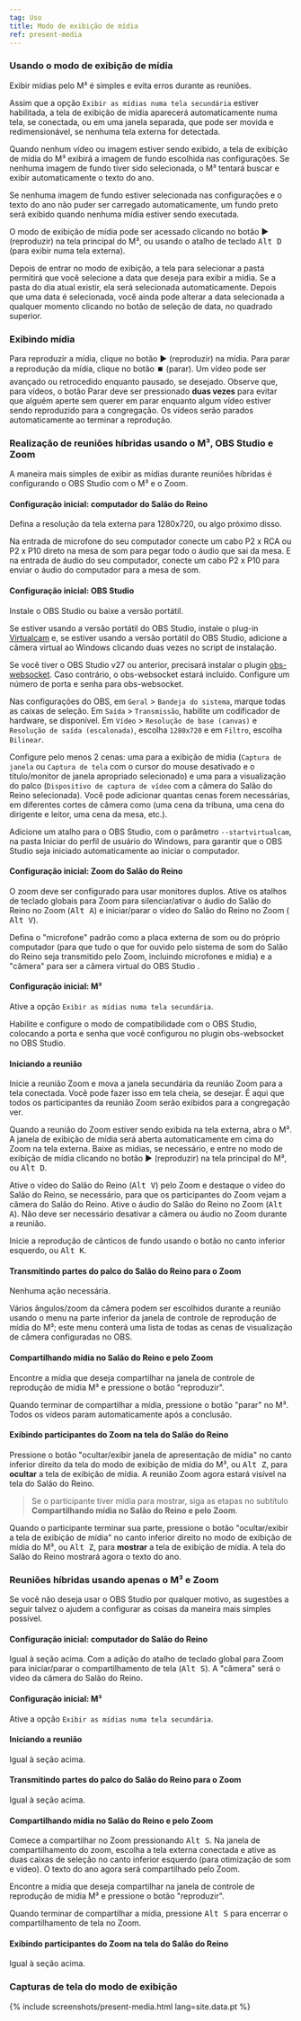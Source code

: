 ```yaml
---
tag: Uso
title: Modo de exibição de mídia
ref: present-media
---
```


### Usando o modo de exibição de mídia

Exibir mídias pelo M³ é simples e evita erros durante as reuniões.

Assim que a opção `Exibir as mídias numa tela secundária` estiver habilitada, a tela de exibição de mídia aparecerá automaticamente numa tela, se conectada, ou em uma janela separada, que pode ser movida e redimensionável, se nenhuma tela externa for detectada.

Quando nenhum vídeo ou imagem estiver sendo exibido, a tela de exibição de mídia do M³ exibirá a imagem de fundo escolhida nas configurações. Se nenhuma imagem de fundo tiver sido selecionada, o M³ tentará buscar e exibir automaticamente o texto do ano.

Se nenhuma imagem de fundo estiver selecionada nas configurações e o texto do ano não puder ser carregado automaticamente, um fundo preto será exibido quando nenhuma mídia estiver sendo executada.

O modo de exibição de mídia pode ser acessado clicando no botão ▶️ (reproduzir) na tela principal do M³, ou usando o atalho de teclado <kbd>Alt D</kbd> (para exibir numa tela externa).

Depois de entrar no modo de exibição, a tela para selecionar a pasta permitirá que você selecione a data que deseja para exibir a mídia. Se a pasta do dia atual existir, ela será selecionada automaticamente. Depois que uma data é selecionada, você ainda pode alterar a data selecionada a qualquer momento clicando no botão de seleção de data, no quadrado superior.

### Exibindo mídia

Para reproduzir a mídia, clique no botão ▶️ (reproduzir) na mídia. Para parar a reprodução da mídia, clique no botão ⏹️ (parar). Um vídeo pode ser avançado ou retrocedido enquanto pausado, se desejado. Observe que, para vídeos, o botão Parar deve ser pressionado **duas vezes** para evitar que alguém aperte sem querer em parar enquanto algum vídeo estiver sendo reproduzido para a congregação. Os vídeos serão parados automaticamente ao terminar a reprodução.

### Realização de reuniões híbridas usando o M³, OBS Studio e Zoom

A maneira mais simples de exibir as mídias durante reuniões híbridas é configurando o OBS Studio com o M³ e o Zoom.

#### Configuração inicial: computador do Salão do Reino

Defina a resolução da tela externa para 1280x720, ou algo próximo disso.

Na entrada de microfone do seu computador conecte um cabo P2 x RCA ou P2 x P10 direto na mesa de som para pegar todo o áudio que sai da mesa. E na entrada de áudio do seu computador, conecte um cabo P2 x P10 para enviar o áudio do computador para a mesa de som.

#### Configuração inicial: OBS Studio

Instale o OBS Studio ou baixe a versão portátil.

Se estiver usando a versão portátil do OBS Studio, instale o plug-in [Virtualcam](https://obsproject.com/forum/resources/obs-virtualcam.949/) e, se estiver usando a versão portátil do OBS Studio, adicione a câmera virtual ao Windows clicando duas vezes no script de instalação.

Se você tiver o OBS Studio v27 ou anterior, precisará instalar o plugin [obs-websocket](https://github.com/obsproject/obs-websocket). Caso contrário, o obs-websocket estará incluído. Configure um número de porta e senha para obs-websocket.

Nas configurações do OBS, em `Geral` > `Bandeja do sistema`, marque todas as caixas de seleção. Em `Saída` > `Transmissão`, habilite um codificador de hardware, se disponível. Em `Vídeo` > `Resolução de base (canvas)` e `Resolução de saída (escalonada)`, escolha `1280x720` e em `Filtro`, escolha `Bilinear`.

Configure pelo menos 2 cenas: uma para a exibição de mídia (`Captura de janela` ou `Captura de tela` com o cursor do mouse desativado e o título/monitor de janela apropriado selecionado) e uma para a visualização do palco (`Dispositivo de captura de vídeo` com a câmera do Salão do Reino selecionada). Você pode adicionar quantas cenas forem necessárias, em diferentes cortes de câmera como (uma cena da tribuna, uma cena do dirigente e leitor, uma cena da mesa, etc.).

Adicione um atalho para o OBS Studio, com o parâmetro `--startvirtualcam`, na pasta Iniciar do perfil de usuário do Windows, para garantir que o OBS Studio seja iniciado automaticamente ao iniciar o computador.

#### Configuração inicial: Zoom do Salão do Reino

O zoom deve ser configurado para usar monitores duplos. Ative os atalhos de teclado globais para Zoom para silenciar/ativar o áudio do Salão do Reino no Zoom (<kbd>Alt A</kbd>) e iniciar/parar o vídeo do Salão do Reino no Zoom ( <kbd>Alt V</kbd>).

Defina o "microfone" padrão como a placa externa de som ou do próprio computador (para que tudo o que for ouvido pelo sistema de som do Salão do Reino seja transmitido pelo Zoom, incluindo microfones e mídia) e a "câmera" para ser a câmera virtual do OBS Studio .

#### Configuração inicial: M³

Ative a opção `Exibir as mídias numa tela secundária`.

Habilite e configure o modo de compatibilidade com o OBS Studio, colocando a porta e senha que você configurou no plugin obs-websocket no OBS Studio.

#### Iniciando a reunião

Inicie a reunião Zoom e mova a janela secundária da reunião Zoom para a tela conectada. Você pode fazer isso em tela cheia, se desejar. É aqui que todos os participantes da reunião Zoom serão exibidos para a congregação ver.

Quando a reunião do Zoom estiver sendo exibida na tela externa, abra o M³. A janela de exibição de mídia será aberta automaticamente em cima do Zoom na tela externa. Baixe as mídias, se necessário, e entre no modo de exibição de mídia clicando no botão ▶️ (reproduzir) na tela principal do M³, ou <kbd>Alt D</kbd>.

Ative o vídeo do Salão do Reino (<kbd>Alt V</kbd>) pelo Zoom e destaque o vídeo do Salão do Reino, se necessário, para que os participantes do Zoom vejam a câmera do Salão do Reino. Ative o áudio do Salão do Reino no Zoom (<kbd>Alt A</kbd>). Não deve ser necessário desativar a câmera ou áudio no Zoom durante a reunião.

Inicie a reprodução de cânticos de fundo usando o botão no canto inferior esquerdo, ou <kbd>Alt K</kbd>.

#### Transmitindo partes do palco do Salão do Reino para o Zoom

Nenhuma ação necessária.

Vários ângulos/zoom da câmera podem ser escolhidos durante a reunião usando o menu na parte inferior da janela de controle de reprodução de mídia do M³; este menu conterá uma lista de todas as cenas de visualização de câmera configuradas no OBS.

#### Compartilhando mídia no Salão do Reino e pelo Zoom

Encontre a mídia que deseja compartilhar na janela de controle de reprodução de mídia M³ e pressione o botão "reproduzir".

Quando terminar de compartilhar a mídia, pressione o botão "parar" no M³. Todos os vídeos param automaticamente após a conclusão.

#### Exibindo participantes do Zoom na tela do Salão do Reino

Pressione o botão "ocultar/exibir janela de apresentação de mídia" no canto inferior direito da tela do modo de exibição de mídia do M³, ou <kbd>Alt Z</kbd>, para **ocultar** a tela de exibição de mídia. A reunião Zoom agora estará visível na tela do Salão do Reino.

> Se o participante tiver mídia para mostrar, siga as etapas no subtítulo **Compartilhando mídia no Salão do Reino e pelo Zoom**.

Quando o participante terminar sua parte, pressione o botão "ocultar/exibir a tela de exibição de mídia" no canto inferior direito no modo de exibição de mídia do M³, ou <kbd>Alt Z</kbd>, para **mostrar** a tela de exibição de mídia. A tela do Salão do Reino mostrará agora o texto do ano.

### Reuniões híbridas usando apenas o M³ e Zoom

Se você não deseja usar o OBS Studio por qualquer motivo, as sugestões a seguir talvez o ajudem a configurar as coisas da maneira mais simples possível.

#### Configuração inicial: computador do Salão do Reino

Igual à seção acima. Com a adição do atalho de teclado global para Zoom para iniciar/parar o compartilhamento de tela (<kbd>Alt S</kbd>). A "câmera" será o video da câmera do Salão do Reino.

#### Configuração inicial: M³

Ative a opção `Exibir as mídias numa tela secundária`.

#### Iniciando a reunião

Igual à seção acima.

#### Transmitindo partes do palco do Salão do Reino para o Zoom

Igual à seção acima.

#### Compartilhando mídia no Salão do Reino e pelo Zoom

Comece a compartilhar no Zoom pressionando <kbd>Alt S</kbd>. Na janela de compartilhamento do zoom, escolha a tela externa conectada e ative as duas caixas de seleção no canto inferior esquerdo (para otimização de som e vídeo). O texto do ano agora será compartilhado pelo Zoom.

Encontre a mídia que deseja compartilhar na janela de controle de reprodução de mídia M³ e pressione o botão "reproduzir".

Quando terminar de compartilhar a mídia, pressione <kbd>Alt S</kbd> para encerrar o compartilhamento de tela no Zoom.

#### Exibindo participantes do Zoom na tela do Salão do Reino

Igual à seção acima.

### Capturas de tela do modo de exibição

{% include screenshots/present-media.html lang=site.data.pt %}
